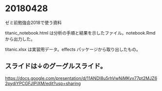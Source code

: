 # 20180428
ゼミ前勉強会2018で使う資料

titanic_notebook.html は分析の手順と結果を示したファイル。notebook.Rmdから出力した。

titanic.xlsx は実習用データ。effects パッケージから取り出したもの。

## スライドは↓のグーグルスライド。
https://docs.google.com/presentation/d/11ANDI8u5rhVwNiMKyv77pt2MJZ62pydiYPCGFJIPiXM/edit?usp=sharing
